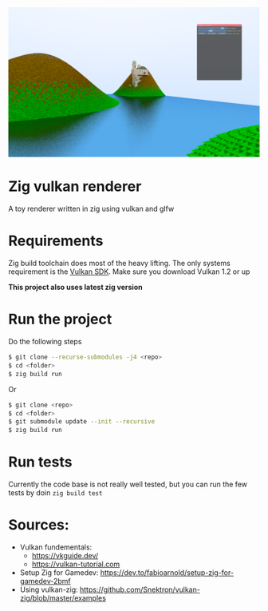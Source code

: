 
 ![frame capture](screenshot.png)

# Zig vulkan renderer

A toy renderer written in zig using vulkan and glfw

# Requirements

Zig build toolchain does most of the heavy lifting. The only systems
requirement is the [Vulkan SDK](https://www.lunarg.com/vulkan-sdk/). 
Make sure you download Vulkan 1.2 or up 

**This project also uses latest zig version**

# Run the project

Do the following steps 
```bash
$ git clone --recurse-submodules -j4 <repo>
$ cd <folder>
$ zig build run
```

Or

```bash
$ git clone <repo>
$ cd <folder>
$ git submodule update --init --recursive
$ zig build run
```

# Run tests 

Currently the code base is not really well tested, but you can run the few tests by doin ``zig build test``

# Sources:

* Vulkan fundementals: 
  * https://vkguide.dev/
  * https://vulkan-tutorial.com
* Setup Zig for Gamedev: https://dev.to/fabioarnold/setup-zig-for-gamedev-2bmf 
* Using vulkan-zig: https://github.com/Snektron/vulkan-zig/blob/master/examples
